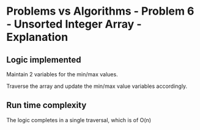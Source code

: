 # Problems vs Algorithms - Problem 6 - Unsorted Integer Array - Explanation

## Logic implemented
Maintain 2 variables for the min/max values.

Traverse the array and update the min/max value variables accordingly.

## Run time complexity
The logic completes in a single traversal, which is of O(n)

